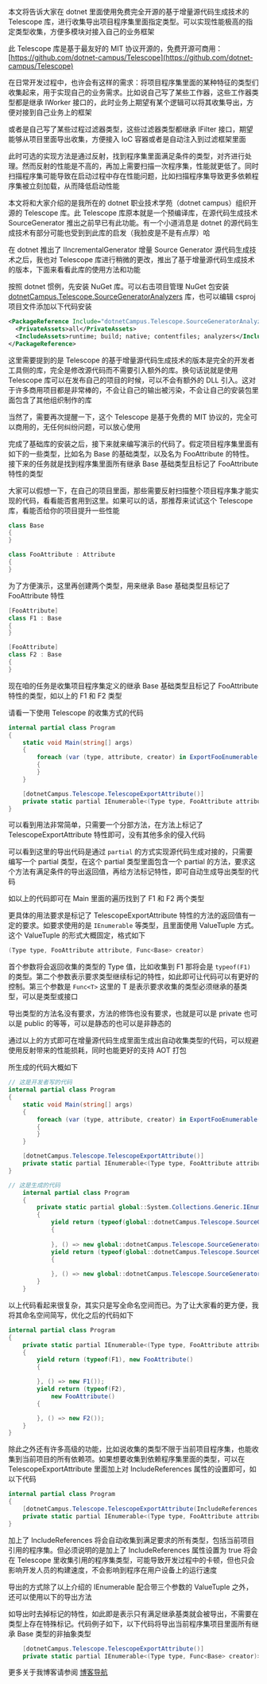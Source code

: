 本文将告诉大家在 dotnet 里面使用免费完全开源的基于增量源代码生成技术的 Telescope 库，进行收集导出项目程序集里面指定类型。可以实现性能极高的指定类型收集，方便多模块对接入自己的业务框架

<!--more-->


<!-- CreateTime:2023/9/11 8:50:10 -->

<!-- 发布 -->
<!-- 博客 -->

此 Telescope 库是基于最友好的 MIT 协议开源的，免费开源可商用：[https://github.com/dotnet-campus/Telescope](https://github.com/dotnet-campus/Telescope)

在日常开发过程中，也许会有这样的需求：将项目程序集里面的某种特征的类型们收集起来，用于实现自己的业务需求。比如说自己写了某些工作器，这些工作器类型都是继承 IWorker 接口的，此时业务上期望有某个逻辑可以将其收集导出，方便对接到自己业务上的框架

或者是自己写了某些过程过滤器类型，这些过滤器类型都继承 IFilter 接口，期望能够从项目里面导出收集，方便接入 IoC 容器或者是自动注入到过滤框架里面

此时可选的实现方法是通过反射，找到程序集里面满足条件的类型，对齐进行处理。然而反射的性能是不高的，再加上需要扫描一次程序集，性能就更低了。同时扫描程序集可能导致在启动过程中存在性能问题，比如扫描程序集导致更多依赖程序集被立刻加载，从而降低启动性能

本文将和大家介绍的是我所在的 dotnet 职业技术学苑（dotnet campus）组织开源的 Telescope 库。此 Telescope 库原本就是一个预编译库，在源代码生成技术 SourceGenerator 推出之前早已有此功能。有一个小道消息是 dotnet 的源代码生成技术有部分可能也受到到此库的启发（我脸皮是不是有点厚）哈

在 dotnet 推出了 IIncrementalGenerator 增量 Source Generator 源代码生成技术之后，我也对 Telescope 库进行稍微的更改，推出了基于增量源代码生成技术的版本，下面来看看此库的使用方法和功能

按照 dotnet 惯例，先安装 NuGet 库。可以右击项目管理 NuGet 包安装 [dotnetCampus.Telescope.SourceGeneratorAnalyzers](https://www.nuget.org/packages/dotnetCampus.Telescope.SourceGeneratorAnalyzers) 库，也可以编辑 csproj 项目文件添加以下代码安装

```xml
<PackageReference Include="dotnetCampus.Telescope.SourceGeneratorAnalyzers" Version="0.10.7-alpha17">
  <PrivateAssets>all</PrivateAssets>
  <IncludeAssets>runtime; build; native; contentfiles; analyzers</IncludeAssets>
</PackageReference>
```

这里需要提到的是 Telescope 的基于增量源代码生成技术的版本是完全的开发者工具侧的库，完全是修改源代码而不需要引入额外的库。换句话说就是使用 Telescope 库可以在发布自己的项目的时候，可以不会有额外的 DLL 引入。这对于许多商用项目都是非常棒的，不会让自己的输出被污染，不会让自己的安装包里面包含了其他组织制作的库

当然了，需要再次提醒一下，这个 Telescope 是基于免费的 MIT 协议的，完全可以商用的，无任何纠纷问题，可以放心使用

完成了基础库的安装之后，接下来就来编写演示的代码了。假定项目程序集里面有如下的一些类型，比如名为 Base 的基础类型，以及名为 FooAttribute 的特性。接下来的任务就是找到程序集里面所有继承 Base 基础类型且标记了 FooAttribute 特性的类型

大家可以假想一下，在自己的项目里面，那些需要反射扫描整个项目程序集才能实现的代码，看看能否套用到这里。如果可以的话，那推荐来试试这个 Telescope 库，看能否给你的项目提升一些性能

```csharp
class Base
{
}

class FooAttribute : Attribute
{
}
```

为了方便演示，这里再创建两个类型，用来继承 Base 基础类型且标记了 FooAttribute 特性

```csharp
[FooAttribute]
class F1 : Base
{
}

[FooAttribute]
class F2 : Base
{
}
```

现在咱的任务是收集项目程序集定义的继承 Base 基础类型且标记了 FooAttribute 特性的类型，如以上的 F1 和 F2 类型

请看一下使用 Telescope 的收集方式的代码

```csharp
internal partial class Program
{
    static void Main(string[] args)
    {
        foreach (var (type, attribute, creator) in ExportFooEnumerable())
        {
        }
    }

    [dotnetCampus.Telescope.TelescopeExportAttribute()]
    private static partial IEnumerable<(Type type, FooAttribute attribute, Func<Base> creator)> ExportFooEnumerable();
}
```

可以看到用法非常简单，只需要一个分部方法，在方法上标记了 TelescopeExportAttribute 特性即可，没有其他多余的侵入代码

可以看到这里的导出代码是通过 `partial` 的方式实现源代码生成对接的，只需要编写一个 partial 类型，在这个 partial 类型里面包含一个 partial 的方法，要求这个方法有满足条件的导出返回值，再给方法标记特性，即可自动生成导出类型的代码

如以上的代码即可在 Main 里面的遍历找到了 F1 和 F2 两个类型

更具体的用法要求是标记了 TelescopeExportAttribute 特性的方法的返回值有一定的要求。如要求使用的是 `IEnumerable` 等类型，且里面使用 ValueTuple 方式。这个 ValueTuple 的形式大概固定，格式如下

```csharp
(Type type, FooAttribute attribute, Func<Base> creator)
```

首个参数将会返回收集的类型的 Type 值，比如收集到 F1 那将会是 `typeof(F1)` 的类型。第二个参数表示要求类型继续标记的特性，如此即可让代码可以有更好的控制。第三个参数是 `Func<T>` 这里的 T 是表示要求收集的类型必须继承的基类型，可以是类型或接口

导出类型的方法名没有要求，方法的修饰也没有要求，也就是可以是 private 也可以是 public 的等等，可以是静态的也可以是非静态的

通过以上的方式即可在增量源代码生成里面生成出自动收集类型的代码，可以规避使用反射带来的性能损耗，同时也能更好的支持 AOT 打包

所生成的代码大概如下

```csharp
// 这是开发者写的代码
internal partial class Program
{
    static void Main(string[] args)
    {
        foreach (var (type, attribute, creator) in ExportFooEnumerable())
        {
        }
    }

    [dotnetCampus.Telescope.TelescopeExportAttribute()]
    private static partial IEnumerable<(Type type, FooAttribute attribute, Func<Base> creator)> ExportFooEnumerable();
}

// 这是生成的代码
    internal partial class Program
    {
        private static partial global::System.Collections.Generic.IEnumerable<(global::System.Type type, global::dotnetCampus.Telescope.SourceGeneratorAnalyzers.Demo.FooAttribute attribute, global::System.Func<global::dotnetCampus.Telescope.SourceGeneratorAnalyzers.Demo.Base> creator)> ExportFooEnumerable()
        {
            yield return (typeof(global::dotnetCampus.Telescope.SourceGeneratorAnalyzers.Demo.F1), new global::dotnetCampus.Telescope.SourceGeneratorAnalyzers.Demo.FooAttribute()
            {
                       
            }, () => new global::dotnetCampus.Telescope.SourceGeneratorAnalyzers.Demo.F1());
            yield return (typeof(global::dotnetCampus.Telescope.SourceGeneratorAnalyzers.Demo.F2), new global::dotnetCampus.Telescope.SourceGeneratorAnalyzers.Demo.FooAttribute()
            {
                       
            }, () => new global::dotnetCampus.Telescope.SourceGeneratorAnalyzers.Demo.F2());
        }
    }
```

以上代码看起来很复杂，其实只是写全命名空间而已。为了让大家看的更方便，我将其命名空间简写，优化之后的代码如下

```csharp
internal partial class Program
{
    private static partial IEnumerable<(Type type, FooAttribute attribute, Func<Base> creator)> ExportFooEnumerable()
    {
        yield return (typeof(F1), new FooAttribute()
        {

        }, () => new F1());
        yield return (typeof(F2),
            new FooAttribute()
        {

        }, () => new F2());
    }
}
```

除此之外还有许多高级的功能，比如说收集的类型不限于当前项目程序集，也能收集到当前项目的所有依赖项。如果想要收集到依赖程序集里面的类型，可以在 TelescopeExportAttribute 里面加上对 IncludeReferences 属性的设置即可，如以下代码

```csharp
internal partial class Program
{
    [dotnetCampus.Telescope.TelescopeExportAttribute(IncludeReferences = true)]
    private static partial IEnumerable<(Type type, FooAttribute attribute, Func<Base> creator)> ExportFooEnumerable();
}
```

加上了 IncludeReferences 将会自动收集到满足要求的所有类型，包括当前项目引用的程序集。但必须说明的是加上了 IncludeReferences 属性设置为 true 将会在 Telescope 里收集引用的程序集类型，可能导致开发过程中的卡顿，但也只会影响开发人员的构建速度，不会影响到程序在用户设备上的运行速度

导出的方式除了以上介绍的 IEnumerable 配合带三个参数的 ValueTuple 之外，还可以使用以下的导出方法

如导出时去掉标记的特性，如此即是表示只有满足继承基类就会被导出，不需要在类型上存在特殊标记。代码例子如下，以下代码将导出当前程序集项目里面所有继承 Base 类型的非抽象类型

```csharp
    [dotnetCampus.Telescope.TelescopeExportAttribute()]
    private static partial IEnumerable<(Type type, Func<Base> creator)> ExportFooEnumerable();
```

更多关于我博客请参阅 [博客导航](https://blog.lindexi.com/post/%E5%8D%9A%E5%AE%A2%E5%AF%BC%E8%88%AA.html )
